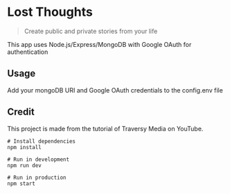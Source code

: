 # Lost Thoughts

> Create public and private stories from your life

This app uses Node.js/Express/MongoDB with Google OAuth for authentication

## Usage

Add your mongoDB URI and Google OAuth credentials to the config.env file

## Credit
This project is made from the tutorial of Traversy Media on YouTube.

```
# Install dependencies
npm install

# Run in development
npm run dev

# Run in production
npm start
```
